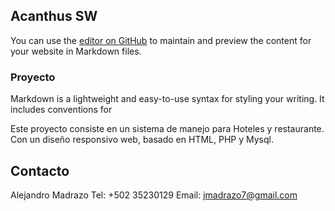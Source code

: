## Acanthus SW

You can use the [editor on GitHub](https://github.com/rmadrazo97/Acanthus/edit/master/index.md) to maintain and preview the content for your website in Markdown files.

### Proyecto

Markdown is a lightweight and easy-to-use syntax for styling your writing. It includes conventions for

Este proyecto consiste en un sistema de manejo para Hoteles y restaurante.
Con un diseño responsivo web, basado en HTML, PHP y Mysql. 

## Contacto
Alejandro Madrazo
Tel: +502 35230129
Email: jmadrazo7@gmail.com
